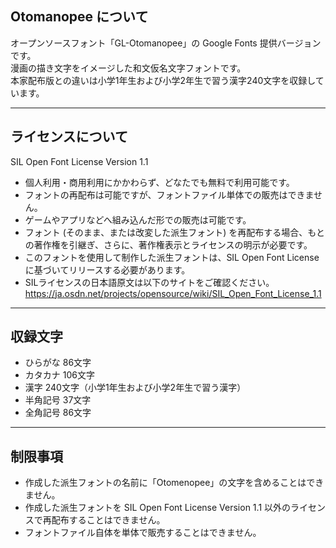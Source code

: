 ## Otomanopee について

オープンソースフォント「GL-Otomanopee」の Google Fonts 提供バージョンです。  
漫画の描き文字をイメージした和文仮名文字フォントです。  
本家配布版との違いは小学1年生および小学2年生で習う漢字240文字を収録しています。

******

## ライセンスについて

SIL Open Font License Version 1.1

* 個人利用・商用利用にかかわらず、どなたでも無料で利用可能です。
* フォントの再配布は可能ですが、フォントファイル単体での販売はできません。
* ゲームやアプリなどへ組み込んだ形での販売は可能です。
* フォント (そのまま、または改変した派生フォント) を再配布する場合、もとの著作権を引継ぎ、さらに、著作権表示とライセンスの明示が必要です。
* このフォントを使用して制作した派生フォントは、SIL Open Font Licenseに基づいてリリースする必要があります。
* SILライセンスの日本語原文は以下のサイトをご確認ください。  
https://ja.osdn.net/projects/opensource/wiki/SIL_Open_Font_License_1.1

******

## 収録文字

* ひらがな 86文字
* カタカナ 106文字
* 漢字 240文字（小学1年生および小学2年生で習う漢字）
* 半角記号 37文字
* 全角記号 86文字

******

## 制限事項

* 作成した派生フォントの名前に「Otomenopee」の文字を含めることはできません。
* 作成した派生フォントを SIL Open Font License Version 1.1 以外のライセンスで再配布することはできません。
* フォントファイル自体を単体で販売することはできません。
